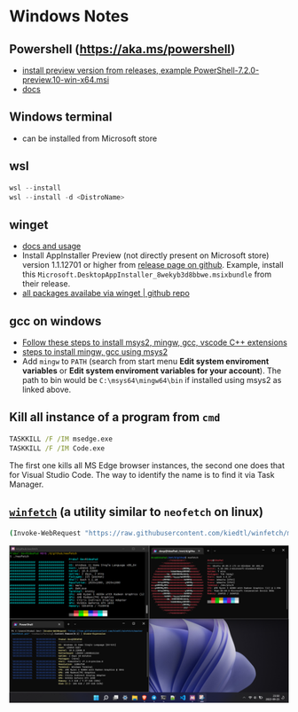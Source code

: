# Windows Notes


## Powershell (https://aka.ms/powershell)

- [install preview version from releases, example PowerShell-7.2.0-preview.10-win-x64.msi](https://github.com/PowerShell/PowerShell/releases/tag/v7.2.0-preview.10)
- [docs](https://docs.microsoft.com/en-us/powershell/scripting/install/installing-powershell-on-windows?view=powershell-7.1)


## Windows terminal

- can be installed from Microsoft store


## wsl

```powershell
wsl --install
wsl --install -d <DistroName>
```


## winget

- [docs and usage](https://docs.microsoft.com/en-us/windows/package-manager/winget/)
- Install AppInstaller Preview (not directly present on Microsoft store) version 1.1.12701 or higher from [release page on github](https://github.com/microsoft/winget-cli/releases). Example, install this `Microsoft.DesktopAppInstaller_8wekyb3d8bbwe.msixbundle` from their release.
- [all packages availabe via winget | github repo](https://github.com/microsoft/winget-pkgs)


## gcc on windows

- [Follow these steps to install msys2, mingw, gcc, vscode C++ extensions](https://code.visualstudio.com/docs/cpp/config-mingw)
- [steps to install mingw, gcc using msys2](https://www.msys2.org/)
- Add `mingw` to `PATH` (search from start menu **Edit system enviroment variables** or **Edit system enviroment variables for your account**). The path to bin would be `C:\msys64\mingw64\bin` if installed using msys2 as linked above.


## Kill all instance of a program from `cmd`

```cmd
TASKKILL /F /IM msedge.exe
TASKKILL /F /IM Code.exe
```

The first one kills all MS Edge browser instances, the second one does that for Visual Studio Code. The way to identify the name is to find it via Task Manager.


## [`winfetch`](https://github.com/kiedtl/winfetch) (a utility similar to `neofetch` on linux)

```cmd
(Invoke-WebRequest "https://raw.githubusercontent.com/kiedtl/winfetch/master/winfetch.ps1" -UseBasicParsing).Content.Remove(0,1) | Invoke-Expression
```

![winfetch on windows 11](windows11_fetch.png)

